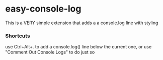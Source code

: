 # easy-console-log 

This is a VERY simple extension that adds a a console.log line with styling

### Shortcuts

use Ctrl+Alt+. to add a console.log() line below the current one, or use "Comment Out Console Logs" to do just so